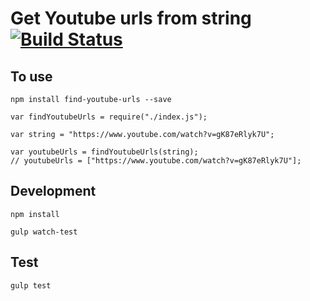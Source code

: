 # Get Youtube urls from string [![Build Status](https://travis-ci.org/JuhQ/find-youtube-urls.svg)](https://travis-ci.org/JuhQ/find-youtube-urls)

## To use

`npm install find-youtube-urls --save`


```
var findYoutubeUrls = require("./index.js");

var string = "https://www.youtube.com/watch?v=gK87eRlyk7U";

var youtubeUrls = findYoutubeUrls(string);
// youtubeUrls = ["https://www.youtube.com/watch?v=gK87eRlyk7U"];
```


## Development

`npm install`

`gulp watch-test`


## Test
`gulp test`
